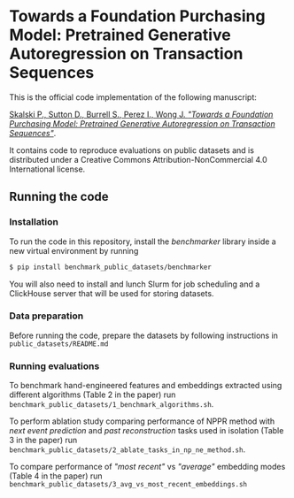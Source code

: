 # Towards a Foundation Purchasing Model: Pretrained Generative Autoregression on Transaction Sequences

This is the official code implementation of the following manuscript:

[Skalski P., Sutton D., Burrell S., Perez I., Wong J. _"Towards a Foundation Purchasing Model: Pretrained Generative Autoregression on Transaction Sequences"_](https://dl.acm.org/doi/10.1145/3604237.3626850).

It contains code to reproduce evaluations on public datasets and is distributed under a Creative Commons Attribution-NonCommercial 4.0 International license.

## Running the code

### Installation

To run the code in this repository, install the _benchmarker_ library inside a new virtual environment by running
```bash
$ pip install benchmark_public_datasets/benchmarker
```
You will also need to install and lunch Slurm for job scheduling and a ClickHouse server that will be used for storing datasets.

### Data preparation

Before running the code, prepare the datasets by following instructions in `public_datasets/README.md`

### Running evaluations

To benchmark hand-engineered features and embeddings extracted using different algorithms (Table 2 in the paper) run `benchmark_public_datasets/1_benchmark_algorithms.sh`.

To perform ablation study comparing performance of NPPR method with _next event prediction_ and _past reconstruction_ tasks used in isolation (Table 3 in the paper) run `benchmark_public_datasets/2_ablate_tasks_in_np_ne_method.sh`.

To compare performance of _"most recent"_ vs _"average"_ embedding modes (Table 4 in the paper) run `benchmark_public_datasets/3_avg_vs_most_recent_embeddings.sh`
